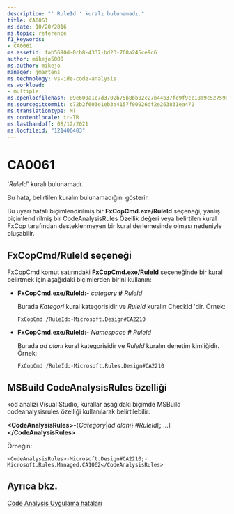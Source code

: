 ```yaml
---
description: "' RuleId ' kuralı bulunamadı."
title: CA0061
ms.date: 10/20/2016
ms.topic: reference
f1_keywords:
- CA0061
ms.assetid: fab5690d-0cb8-4337-bd23-768a245ce9c6
author: mikejo5000
ms.author: mikejo
manager: jmartens
ms.technology: vs-ide-code-analysis
ms.workload:
- multiple
ms.openlocfilehash: 89e600a1c7d3702b75b8bb02c27b44b37fc9f9cc18d9c52759a75881dd8f8f1d
ms.sourcegitcommit: c72b2f603e1eb3a4157f00926df2e263831ea472
ms.translationtype: MT
ms.contentlocale: tr-TR
ms.lasthandoff: 08/12/2021
ms.locfileid: "121406403"
---
```

# <a name="ca0061"></a>CA0061
'*RuleId*' kuralı bulunamadı.

Bu hata, belirtilen kuralın bulunamadığını gösterir.

Bu uyarı hatalı biçimlendirilmiş bir **FxCopCmd.exe/RuleId** seçeneği, yanlış biçimlendirilmiş bir CodeAnalysisRules Özellik değeri veya belirtilen kural FxCop tarafından desteklenmeyen bir kural derlemesinde olması nedeniyle oluşabilir.

## <a name="fxcopcmd-ruleid-option"></a>FxCopCmd/RuleId seçeneği
FxCopCmd komut satırındaki **FxCopCmd.exe/RuleId** seçeneğinde bir kural belirtmek için aşağıdaki biçimlerden birini kullanın:

- **FxCopCmd.exe/RuleId:-** *category* **#** *RuleId*

     Burada *Kategori* kural kategorisidir ve *RuleId* kuralın CheckId 'dir. Örnek:

    ```
    FxCopCmd /RuleId:-Microsoft.Design#CA2210
    ```

- **FxCopCmd.exe/RuleId:-** *Namespace* **#** *RuleId*

     Burada *ad alanı* kural kategorisidir ve *RuleId* kuralın denetim kimliğidir. Örnek:

    ```
    FxCopCmd /RuleId:-Microsoft.Rules.Design#CA2210
    ```

## <a name="msbuild-codeanalysisrules-property"></a>MSBuild CodeAnalysisRules özelliği
kod analizi Visual Studio, kurallar aşağıdaki biçimde MSBuild codeanalysisrules özelliği kullanılarak belirtilebilir:

**\<CodeAnalysisRules>-**{*Category*&#124;*ad alanı*} #*RuleId*[**;** ...]**\</CodeAnalysisRules>**

Örneğin:

```
<CodeAnalysisRules>-Microsoft.Design#CA2210;-Microsoft.Rules.Managed.CA1062</CodeAnalysisRules>
```

## <a name="see-also"></a>Ayrıca bkz.
[Code Analysis Uygulama hataları](../code-quality/code-analysis-application-errors.md)
